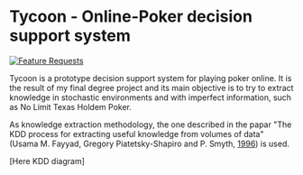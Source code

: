 # Tycoon - Online-Poker decision support system
[![Feature Requests](https://img.shields.io/github/issues/microsoft/vscode/feature-request.svg)](https://github.com/AdriRRP/tycoon/issues?q=is%3Aopen+is%3Aissue+label%3Afeature-request+sort%3Areactions-%2B1-desc)

Tycoon is a prototype decision support system for playing poker online. It is the result of my final degree project and its main objective is to try to extract knowledge in stochastic environments and with imperfect information, such as No Limit Texas Holdem Poker.

As knowledge extraction methodology, the one described in the papar "The KDD process for extracting useful knowledge from volumes of data" (Usama M. Fayyad, Gregory Piatetsky-Shapiro and P. Smyth, [1996](https://dl.acm.org/doi/10.1145/240455.240464))
is used.

[Here KDD diagram]

